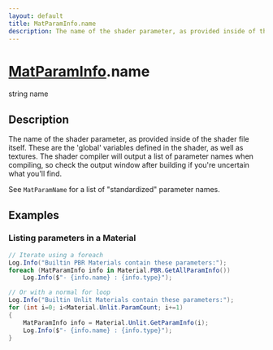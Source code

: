 ```yaml
---
layout: default
title: MatParamInfo.name
description: The name of the shader parameter, as provided inside of the shader file itself. These are the 'global' variables defined in the shader, as well as textures. The shader compiler will output a list of parameter names when compiling, so check the output window after building if you're uncertain what you'll find.  See MatParamName for a list of "standardized" parameter names.
---
```

# [MatParamInfo]({{site.url}}/Pages/StereoKit/MatParamInfo.html).name

<div class='signature' markdown='1'>
string name
</div>

## Description
The name of the shader parameter, as provided inside of
the shader file itself. These are the 'global' variables defined
in the shader, as well as textures. The shader compiler will
output a list of parameter names when compiling, so check the
output window after building if you're uncertain what you'll
find.

See `MatParamName` for a list of "standardized" parameter names.


## Examples

### Listing parameters in a Material
```csharp
// Iterate using a foreach
Log.Info("Builtin PBR Materials contain these parameters:");
foreach (MatParamInfo info in Material.PBR.GetAllParamInfo())
	Log.Info($"- {info.name} : {info.type}");

// Or with a normal for loop
Log.Info("Builtin Unlit Materials contain these parameters:");
for (int i=0; i<Material.Unlit.ParamCount; i+=1)
{
	MatParamInfo info = Material.Unlit.GetParamInfo(i);
	Log.Info($"- {info.name} : {info.type}");
}
```

